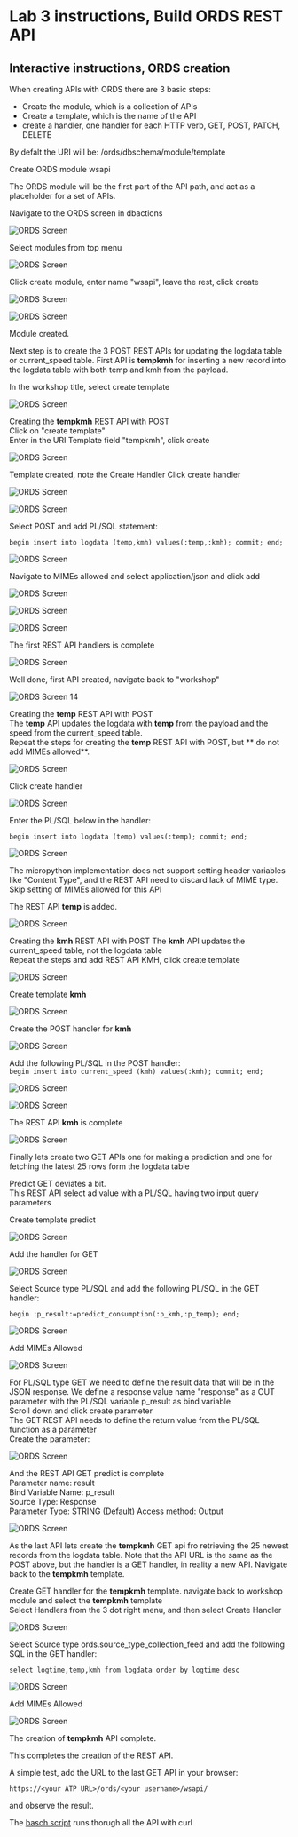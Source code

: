 # Lab 3 instructions, Build ORDS REST API


## Interactive instructions, ORDS creation

When creating APIs with ORDS there are 3 basic steps:
- Create the module, which is a collection of APIs
- Create a template, which is the name of the API
- create a handler, one handler for each HTTP verb, GET, POST, PATCH, DELETE
  
By defalt the URI will be: /ords/dbschema/module/template

Create ORDS module wsapi

The ORDS module will be the first part of the API path, and act as a placeholder for a set of APIs.  

Navigate to the ORDS screen in dbactions  

![ORDS Screen](../images/ords1.jpg)

Select modules from top menu  

![ORDS Screen](../images/ords2.jpg)
  
Click create module, enter name "wsapi", leave the rest, click create  

![ORDS Screen](../images/ords3.jpg)

![ORDS Screen](../images/ords4.jpg)
  
Module created.  

Next step is to create the 3 POST REST APIs for updating the logdata table or current_speed table.
First API is **tempkmh** for inserting a new record into the logdata table with both temp and kmh from the payload.  

In the workshop title, select create template

![ORDS Screen](../images/ords5.jpg)  
  
Creating the **tempkmh** REST API with POST  
Click on "create template"  
Enter in the URI Template field "tempkmh", click create  

![ORDS Screen](../images/ords6.jpg)
  
Template created, note the Create Handler
Click create handler 

![ORDS Screen](../images/ords7.jpg)  
  

![ORDS Screen](../images/ords8.jpg)  

Select POST and add PL/SQL statement: 

`begin insert into logdata (temp,kmh) values(:temp,:kmh); commit; end;`  

  
![ORDS Screen](../images/ords9.jpg)

Navigate to MIMEs allowed and select application/json and click add  
  
![ORDS Screen](../images/ords10.jpg)

![ORDS Screen](../images/ords11.jpg)

![ORDS Screen](../images/ords12.jpg)

The first REST API handlers is complete

![ORDS Screen](../images/ords13.jpg)

Well done, first API created, navigate back to "workshop"    
  
![ORDS Screen 14](../images/ords14.jpg)
  
Creating the **temp** REST API with POST  
The **temp** API updates the logdata with **temp** from the payload and the speed from the current_speed table.  
Repeat the steps for creating the **temp** REST API with POST, but ** do not add MIMEs allowed**.  


![ORDS Screen](../images/ords15.jpg)

Click create handler  

![ORDS Screen](../images/ords16.jpg)

Enter the PL/SQL below in the handler:  

`begin insert into logdata (temp) values(:temp); commit; end;` 

![ORDS Screen](../images/ords17.jpg)  

The micropython implementation does not support setting header variables like "Content Type", and the REST API need
to discard lack of MIME type. Skip setting of MIMEs allowed for this API


The REST API **temp** is added. 

![ORDS Screen](../images/ords19.jpg)

Creating the **kmh** REST API with POST 
The **kmh** API updates the current_speed table, not the logdata table  
Repeat the steps and add REST API KMH, click create template

![ORDS Screen](../images/ords20.jpg)  

Create template **kmh**  

![ORDS Screen](../images/ords21.jpg)

Create the POST handler for **kmh**

![ORDS Screen](../images/ords22.jpg)

Add the following PL/SQL in the POST handler:  
`begin insert into current_speed (kmh) values(:kmh); commit; end;` 

![ORDS Screen](../images/ords23.jpg)

![ORDS Screen](../images/ords24.jpg)

The REST API **kmh** is complete  

![ORDS Screen](../images/ords25.jpg)

Finally lets create two GET APIs one for making a prediction and one for fetching the latest 25 rows form the logdata table

Predict GET deviates a bit.  
This REST API select ad value with a PL/SQL having two input query parameters  


Create template predict  
  
![ORDS Screen](../images/ords30.jpg)

Add the handler for GET  

![ORDS Screen](../images/ords31.jpg)
  
Select Source type PL/SQL and add the following PL/SQL in the GET handler:  
   
`begin :p_result:=predict_consumption(:p_kmh,:p_temp); end;` 

![ORDS Screen](../images/ords32.jpg)

Add MIMEs Allowed  

![ORDS Screen](../images/ords33.jpg)

For PL/SQL type GET we need to define the result data that will be in the JSON response.
We define a response value name "response" as a OUT parameter with the PL/SQL variable p_result as bind variable  
Scroll down and click create parameter  
The GET REST API needs to define the return value from the PL/SQL function as a parameter  
Create the parameter:  

![ORDS Screen](../images/ords34.jpg)

And the REST API GET predict is complete  
Parameter name: result  
Bind Variable Name: p_result  
Source Type: Response  
Parameter Type: STRING  (Default)
Access method: Output  

![ORDS Screen](../images/ords35.jpg)


As the last API lets create the **tempkmh** GET api fro retrieving the 25 newest records from the logdata table.
Note that the API URL is the same as the POST above, but the handler is a GET handler, in reality a new API.
Navigate back to the **tempkmh** template.  

Create GET handler for the **tempkmh** template. navigate back to workshop module and select the **tempkmh** template  
Select Handlers from the 3 dot right menu, and then select Create Handler  
  
![ORDS Screen](../images/ords40.jpg)

  
Select Source type  ords.source_type_collection_feed and add the following SQL in the GET handler:  
   
`select logtime,temp,kmh from logdata order by logtime desc`

![ORDS Screen](../images/ords41.jpg)

Add MIMEs Allowed  

![ORDS Screen](../images/ords42.jpg)

The creation of **tempkmh** API complete.

This completes the creation of the REST API.

A simple test, add the URL to the last GET API in your browser:

`https://<your ATP URL>/ords/<your username>/wsapi/`

and observe the result.

The [basch script](../files/verify_ords.bash) runs thorugh all the API with curl  


